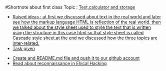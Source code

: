 #Shortnote about first class
Topic : 
<u>Text,calculator and storage 
* Raised ideas :
at first we discussed about text in the real world and later see how the markup language HTML is 
reflection of the real world. then we talked about the style sheet used to style the text that is written using the structure in this case html
so that style sheet is called Cascade style sheet.at the end we discussed how the three topics are inter-related.
* Task given
- Create and README.md file and push it to our github account
- Read about reconnaissance in Ehical Hacking 

